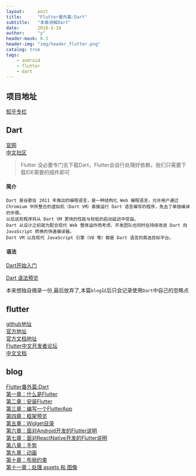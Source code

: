 ```yaml
---
layout:     post
title:      "Flutter番外篇:Dart"
subtitle:   "本章讲解Dart"
date:       2018-3-18
author:     "y"
header-mask: 0.3
header-img: "img/header_flutter.png"
catalog: true
tags:
    - android
    - flutter
    - dart
---
```


## 项目地址

[知乎专栏](https://github.com/7449/flutter-zhihu_zhuanlan)

## Dart

[官网](hhttps://www.dartlang.org/)<br>
[中文社区](http://www.cndartlang.com/)<br>


> Flutter 没必要专门去下载Dart，Flutter会自行处理好依赖，我们只需要下载IDE需要的插件即可


#### 简介

    Dart 是谷歌在 2011 年推出的编程语言，是一种结构化 Web 编程语言，允许用户通过 Chromium 中所整合的虚拟机（Dart VM）直接运行 Dart 语言编写的程序，免去了单独编译的步骤。
    以后这些程序将从 Dart VM 更快的性能与较低的启动延迟中受益。
    Dart 从设计之初就为配合现代 Web 整体运作而考虑，开发团队也同时在持续改进 Dart 向 JavaScript 转换的快速编译器。
    Dart VM 以及现代 JavaScript 引擎（V8 等）都是 Dart 语言的首选目标平台。

#### 语法


[Dart开始入门](http://dart.goodev.org/guides/get-started)

[Dart 语法预览](http://dart.goodev.org/guides/language/language-tour)


本来想独自摘录一份,最后放弃了,本篇`blog`以后只会记录使用`Dart`中自己的忽略点

## flutter

[github地址](https://github.com/flutter/flutter)<br>
[官方地址](https://flutter.io/)<br>
[官方文档地址](https://flutter.io/docs/)<br>
[Flutter中文开发者论坛](http://flutter-dev.com/)<br>
[中文文档](http://doc.flutter-dev.cn/)<br>

## blog

[Flutter番外篇:Dart](https://7449.github.io/2018/03/18/Android_Flutter_dart/)<br>
[第一章：什么是Flutter](https://7449.github.io/2018/03/19/Android_Flutter_1/)<br>
[第二章：安装Flutter](https://7449.github.io/2018/03/19/Android_Flutter_2/)<br>
[第三章：编写一个FlutterApp](https://7449.github.io/2018/03/26/Android_Flutter_3/)<br>
[第四章：框架预览](https://7449.github.io/2018/03/26/Android_Flutter_4/)<br>
[第五章：Widget目录](https://7449.github.io/2018/04/12/Android_Flutter_5/)<br>
[第六章：面对Android开发的Flutter说明](https://7449.github.io/2018/04/16/Android_Flutter_6/)<br>
[第七章：面对ReactNative开发的Flutter说明](https://7449.github.io/2018/04/17/Android_Flutter_7/)<br>
[第八章：手势](https://7449.github.io/2018/04/20/Android_Flutter_8/)<br>
[第九章：动画](https://7449.github.io/2018/04/20/Android_Flutter_9/)<br>
[第十章：布局约束](https://7449.github.io/2018/04/21/Android_Flutter_10/)<br>
[第十一章：处理 assets 和 图像](https://7449.github.io/2018/04/22/Android_Flutter_11/)<br>
